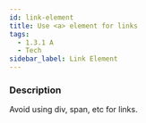 ```yaml
---
id: link-element
title: Use <a> element for links
tags:
  - 1.3.1 A
  - Tech
sidebar_label: Link Element
---
```


### Description

Avoid using div, span, etc for links.
